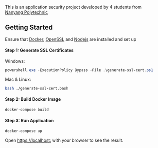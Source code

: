 This is an application security project developed by 4 students from [Nanyang Polytechnic](https://www.nyp.edu.sg/)

## Getting Started

Ensure that [Docker](https://www.docker.com/), [OpenSSL](https://www.openssl.org/) and [Nodejs](https://nodejs.org/) are installed and set up

#### Step 1: Generate SSL Certificates

Windows:

```powershell
powershell.exe -ExecutionPolicy Bypass -File .\generate-ssl-cert.ps1
```

Mac & Linux:

```bash
bash ./generate-ssl-cert.bash
```

#### Step 2: Build Docker Image

```bash
docker-compose build
```

#### Step 3: Run Application

```bash
docker-compose up
```

Open [https://localhost:](https://localhost) with your browser to see the result.